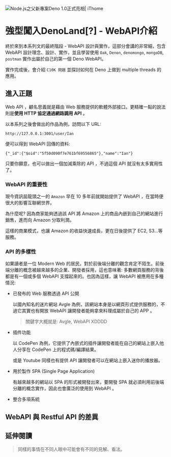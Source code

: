 ![Node.js之父新專案Deno 1.0正式亮相| iThome](https://s4.itho.me/sites/default/files/styles/picture_size_large/public/field/image/v1_wide.jpg?itok=aqrO_0jM)

# 強型闖入DenoLand[?] - WebAPI介紹

終於來到本系列文的最終階段 - WebAPI 設計與實作，這部分會講的非常細，包含 WebAPI 設計理念、設計、實作，並且學習使用 `Oak`, `Denon`, `denomongo`, `mongoDB`, `postman` 實作出屬於自己的第一個 Deno WebAPI。

實作完成後，會介紹 `C10K 問題` 並探討如何在 Deno 上做到 multiple threads 的應用。

## 進入正題

Web API ，顧名思義就是藉由 Web 服務提供的軟體外部接口。更精確一點的說法則是**使用 HTTP 協定通過網路調用 API** 。

以本系列之後會做出的作品為例，訪問以下 URL:

```
http://127.0.0.1:3001/user/Ian
```

便可以得到 WebAPI 回傳的資料:

```
{"_id":{"$oid":"5f50d090f7e761bf69556865"},"name":"Ian"}
```

只要你願意，也可以做出一個加減乘除的 API ，不過這個 API 就沒有太多實用性了。

### WebAPI 的重要性

現今資訊屆龍頭之一的 `Amazon` 早在 10 多年前就開始提供了 WebAPI ，在當時便很大的影響互聯網世界。

為什麼呢? 因為商家能夠透過該 API 將 Amazon 上的商品內嵌到自己的網站進行銷售，進而向 Amazon 分取利潤。

這樣的商業模式，也讓 Amazon 的收益快速成長，更在日後提供了 EC2, S3...等服務。

### API 的多樣性

如果讀者是一位 Modern Web 的居民，對於前後端分離的觀念肯定不陌生。前後端分離的概念被越來越多的企業、開發者採用，這也意味著: 多數網頁服務的背後都是有一個或多個 WebAPI 支撐起來的。也因為這樣，讓 WebAPI 被應用在多種情況:

- 已發布的 Web 服務透過 API 公開

  以國內知名的迷片網站 Avgle 為例，該網站本身是以網頁形式提供服務的，不過它其實也有開放 WebAPI 讓開發者能夠拿來料理成屬於自己的 APP 。

  > 關鍵字大概就是: Avgle, WebAPI XDDDD

- 插件功能

  以 CodePen 為例，它提供了內嵌式的插件讓開發者能在自己的網站上嵌入他人分享在 CodePen 上的程式碼/編譯結果。

  或是 Youtube 同樣也有提供 API 讓開發者可以在網站上嵌入迷你的播放器。

- 用於製作 SPA (Single Page Application)

  有越來越多的網站以 SPA 的形式被開發出來，要開發 SPA 就必須利用前後端分離的概念實作，因此也會廣泛的使用到 WebAPI 。

- 整合多項系統

## WebAPI 與 Restful API 的差異

## 延伸閱讀

>  同樣的事情在不同人眼中可能會有不同的見解、看法。

